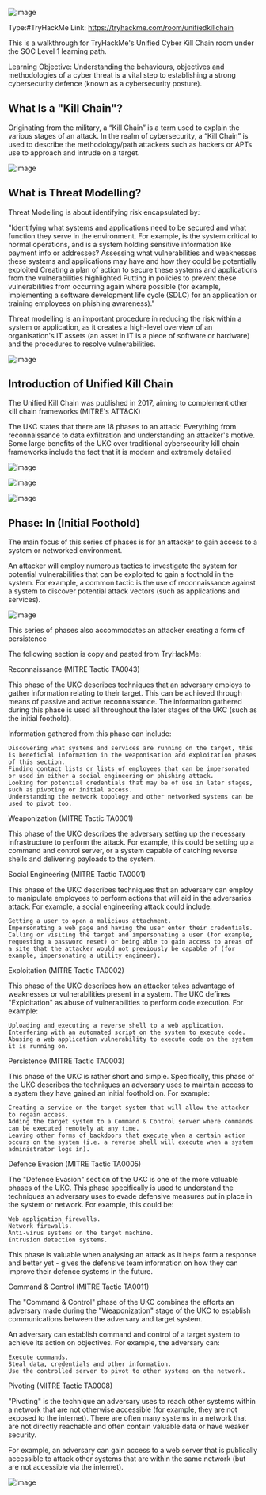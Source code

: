 ![image](https://github.com/ItWozNotMe/itwoznotme.github.io/assets/74746341/0f0e0b9c-8f0f-433f-bd6f-a730b0ab4ad3)

Type:#TryHackMe
Link: https://tryhackme.com/room/unifiedkillchain

This is a walkthrough for TryHackMe's Unified Cyber Kill Chain room under the SOC Level 1 learning path.

Learning Objective: Understanding the behaviours, objectives and methodologies of a cyber threat is a vital step to establishing a strong cybersecurity defence (known as a cybersecurity posture).

## What Is a "Kill Chain"?

Originating from the military, a “Kill Chain” is a term used to explain the various stages of an attack.
In the realm of cybersecurity, a “Kill Chain” is used to describe the methodology/path attackers such as hackers or APTs use to approach and intrude on a target.

![image](https://github.com/ItWozNotMe/itwoznotme.github.io/assets/74746341/2f2e8d1a-5a07-4e8b-8a77-f7faeb2838a9)

## What is Threat Modelling?

Threat Modelling is about identifying risk encapsulated by:

"Identifying what systems and applications need to be secured and what function they serve in the environment. For example, is the system critical to normal operations, and is a system holding sensitive information like payment info or addresses?
Assessing what vulnerabilities and weaknesses these systems and applications may have and how they could be potentially exploited
Creating a plan of action to secure these systems and applications from the vulnerabilities highlighted
Putting in policies to prevent these vulnerabilities from occurring again where possible (for example, 
implementing a software development life cycle (SDLC) for an application or training employees on phishing awareness)."

Threat modelling is an important procedure in reducing the risk within a system or application, as it creates a high-level overview of an organisation's IT assets 
(an asset in IT is a piece of software or hardware) and the procedures to resolve vulnerabilities.

![image](https://github.com/ItWozNotMe/itwoznotme.github.io/assets/74746341/8956c045-78b6-4940-8404-cc67973d0480)

## Introduction of Unified Kill Chain

The Unified Kill Chain was published in 2017, aiming to complement other kill chain frameworks (MITRE's ATT&CK)

The UKC states that there are 18 phases to an attack: Everything from reconnaissance to data exfiltration and understanding an attacker's motive.
Some large benefits of the UKC over traditional cybersecurity kill chain frameworks include the fact that it is modern and extremely detailed

![image](https://github.com/ItWozNotMe/itwoznotme.github.io/assets/74746341/c7ca034c-3b8d-4387-84c1-f5fff14bb6cf)

![image](https://github.com/ItWozNotMe/itwoznotme.github.io/assets/74746341/fd7f1bd3-a76a-48b2-a7c9-9b13d77ac6b6)


![image](https://github.com/ItWozNotMe/itwoznotme.github.io/assets/74746341/c6cd32e1-cd6c-4ebe-8fc2-32723ab64e2e)

## Phase: In (Initial Foothold)

The main focus of this series of phases is for an attacker to gain access to a system or networked environment.

An attacker will employ numerous tactics to investigate the system for potential vulnerabilities that can be exploited to gain a foothold in the system.
For example, a common tactic is the use of reconnaissance against a system to discover potential attack vectors (such as applications and services).

![image](https://github.com/ItWozNotMe/itwoznotme.github.io/assets/74746341/08e4f633-6e07-4044-9365-5d76bd99bd19)

This series of phases also accommodates an attacker creating a form of persistence

The following section is copy and pasted from TryHackMe:

Reconnaissance (MITRE Tactic TA0043)

This phase of the UKC describes techniques that an adversary employs to gather information relating to their target. This can be achieved through means of passive and active reconnaissance. The information gathered during this phase is used all throughout the later stages of the UKC (such as the initial foothold).

Information gathered from this phase can include:

    Discovering what systems and services are running on the target, this is beneficial information in the weaponisation and exploitation phases of this section. 
    Finding contact lists or lists of employees that can be impersonated or used in either a social engineering or phishing attack.
    Looking for potential credentials that may be of use in later stages,  such as pivoting or initial access.
    Understanding the network topology and other networked systems can be used to pivot too. 

Weaponization (MITRE Tactic TA0001)

This phase of the UKC describes the adversary setting up the necessary infrastructure to perform the attack. For example, this could be setting up a command and control server, or a system capable of catching reverse shells and delivering payloads to the system.

Social Engineering (MITRE Tactic TA0001)

This phase of the UKC describes techniques that an adversary can employ to manipulate employees to perform actions that will aid in the adversaries attack. For example, a social engineering attack could include:

    Getting a user to open a malicious attachment.
    Impersonating a web page and having the user enter their credentials.
    Calling or visiting the target and impersonating a user (for example, requesting a password reset) or being able to gain access to areas of a site that the attacker would not previously be capable of (for example, impersonating a utility engineer).

Exploitation (MITRE Tactic TA0002)

This phase of the UKC describes how an attacker takes advantage of weaknesses or vulnerabilities present in a system. The UKC defines "Exploitation" as abuse of vulnerabilities to perform code execution. For example:

    Uploading and executing a reverse shell to a web application.
    Interfering with an automated script on the system to execute code.
    Abusing a web application vulnerability to execute code on the system it is running on.

Persistence (MITRE Tactic TA0003)

This phase of the UKC is rather short and simple. Specifically, this phase of the UKC describes the techniques an adversary uses to maintain access to a system they have gained an initial foothold on. For example:

    Creating a service on the target system that will allow the attacker to regain access.
    Adding the target system to a Command & Control server where commands can be executed remotely at any time.
    Leaving other forms of backdoors that execute when a certain action occurs on the system (i.e. a reverse shell will execute when a system administrator logs in).

Defence Evasion (MITRE Tactic TA0005)

The "Defence Evasion" section of the UKC is one of the more valuable phases of the UKC. This phase specifically is used to understand the techniques an adversary uses to evade defensive measures put in place in the system or network. For example, this could be:

    Web application firewalls.
    Network firewalls.
    Anti-virus systems on the target machine.
    Intrusion detection systems.

This phase is valuable when analysing an attack as it helps form a response and better yet - gives the defensive team information on how they can improve their defence systems in the future.

Command & Control (MITRE Tactic TA0011)

The "Command & Control" phase of the UKC combines the efforts an adversary made during the "Weaponization" stage of the UKC to establish communications between the adversary and target system.

An adversary can establish command and control of a target system to achieve its action on objectives. For example, the adversary can:

    Execute commands.
    Steal data, credentials and other information.
    Use the controlled server to pivot to other systems on the network.

Pivoting (MITRE Tactic TA0008)

"Pivoting" is the technique an adversary uses to reach other systems within a network that are not otherwise accessible (for example, they are not exposed to the internet). There are often many systems in a network that are not directly reachable and often contain valuable data or have weaker security.

For example, an adversary can gain access to a web server that is publically accessible to attack other systems that are within the same network (but are not accessible via the internet).

![image](https://github.com/ItWozNotMe/itwoznotme.github.io/assets/74746341/cb3c1c0e-702d-497f-b77e-f344d9ced3ca)


